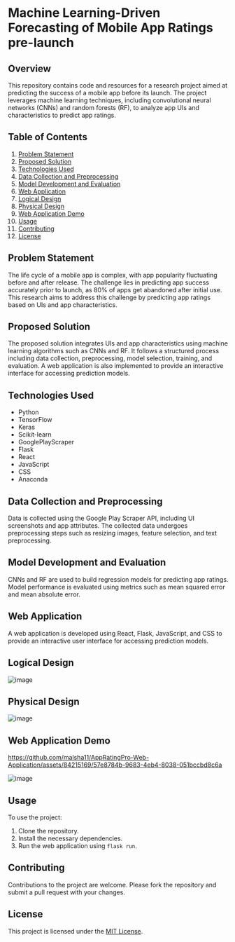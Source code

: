 # Machine Learning-Driven Forecasting of Mobile App Ratings pre-launch

## Overview

This repository contains code and resources for a research project aimed at predicting the success of a mobile app before its launch. The project leverages machine learning techniques, including convolutional neural networks (CNNs) and random forests (RF), to analyze app UIs and characteristics to predict app ratings.

## Table of Contents

1. [Problem Statement](#problem-statement)
2. [Proposed Solution](#proposed-solution)
3. [Technologies Used](#technologies-used)
4. [Data Collection and Preprocessing](#data-collection-and-preprocessing)
5. [Model Development and Evaluation](#model-development-and-evaluation)
6. [Web Application](#web-application)
7. [Logical Design](#logical-design)
8. [Physical Design](#physical-design)
9. [Web Application Demo](#web-application-demo)
10. [Usage](#usage)
11. [Contributing](#contributing)
12. [License](#license)

## Problem Statement

The life cycle of a mobile app is complex, with app popularity fluctuating before and after release. The challenge lies in predicting app success accurately prior to launch, as 80% of apps get abandoned after initial use. This research aims to address this challenge by predicting app ratings based on UIs and app characteristics.

## Proposed Solution

The proposed solution integrates UIs and app characteristics using machine learning algorithms such as CNNs and RF. It follows a structured process including data collection, preprocessing, model selection, training, and evaluation. A web application is also implemented to provide an interactive interface for accessing prediction models.

## Technologies Used

- Python
- TensorFlow
- Keras
- Scikit-learn
- GooglePlayScraper
- Flask
- React
- JavaScript
- CSS
- Anaconda

## Data Collection and Preprocessing

Data is collected using the Google Play Scraper API, including UI screenshots and app attributes. The collected data undergoes preprocessing steps such as resizing images, feature selection, and text preprocessing.

## Model Development and Evaluation

CNNs and RF are used to build regression models for predicting app ratings. Model performance is evaluated using metrics such as mean squared error and mean absolute error.

## Web Application

A web application is developed using React, Flask, JavaScript, and CSS to provide an interactive user interface for accessing prediction models.

## Logical Design


![image](https://github.com/malsha11/AppRatingPro-Web-Application/assets/84215169/7e85d6b0-1c0a-43a4-b906-f35e46323951)



## Physical Design

![image](https://github.com/malsha11/AppRatingPro-Web-Application/assets/84215169/15dd8938-26e5-49bc-8968-1b1a714675ff)


## Web Application Demo


https://github.com/malsha11/AppRatingPro-Web-Application/assets/84215169/57e8784b-9683-4eb4-8038-051bccbd8c6a

![image](https://github.com/malsha11/AppRatingPro-Web-Application/assets/84215169/e41bbab1-50d9-4f81-ba04-a6bcae38eb92)



## Usage

To use the project:
1. Clone the repository.
2. Install the necessary dependencies.
3. Run the web application using `flask run`.

## Contributing

Contributions to the project are welcome. Please fork the repository and submit a pull request with your changes.

## License

This project is licensed under the [MIT License](LICENSE).
